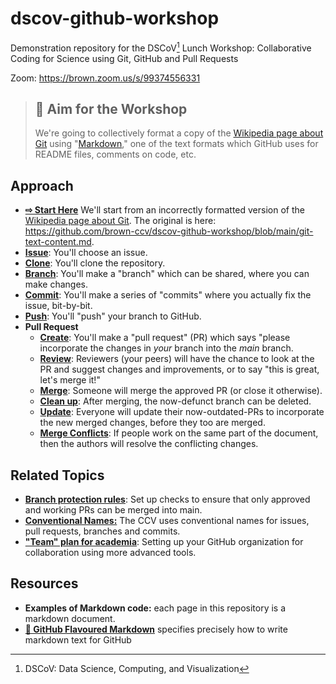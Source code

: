 # dscov-github-workshop
Demonstration repository for the DSCoV[^1] Lunch Workshop: Collaborative Coding for Science using Git, GitHub and Pull Requests

[^1]: DSCoV: Data Science, Computing, and Visualization

Zoom: https://brown.zoom.us/s/99374556331

> ## 🎯 Aim for the Workshop
> 
> We're going to collectively format a copy of the [Wikipedia page about Git](https://en.wikipedia.org/wiki/Git) using "[Markdown](https://daringfireball.net/projects/markdown/)," one of the text formats which GitHub uses for README files, comments on code, etc. 

## Approach 

- [**⇨ Start Here**](how-to-start.md) We'll start from an incorrectly formatted version of the [Wikipedia page about Git](https://en.wikipedia.org/wiki/Git). The original is here: https://github.com/brown-ccv/dscov-github-workshop/blob/main/git-text-content.md. 
- [**Issue**](how-to-issue.md): You'll choose an issue. 
- [**Clone**](how-to-clone.md): You'll clone the repository. 
- [**Branch**](how-to-branch.md):  You'll make a "branch" which can be shared, where you can make changes. 
- [**Commit**](how-to-commit.md):  You'll make a series of "commits" where you actually fix the issue, bit-by-bit.
- [**Push**](how-to-push.md): You'll "push" your branch to GitHub.
- **Pull Request**
  - [**Create**](how-to-pr.md): You'll make a "pull request" (PR) which says "please incorporate the changes in *your* branch into the *main* branch. 
  - [**Review**](how-to-pr-review.md): Reviewers (your peers) will have the chance to look at the PR and suggest changes and improvements, or to say "this is great, let's merge it!"
  - [**Merge**](how-to-pr-merge.md): Someone will merge the approved PR (or close it otherwise).
  - [**Clean up**](how-to-clean-up.md): After merging, the now-defunct branch can be deleted.
  - [**Update**](how-to-pr-update.md): Everyone will update their now-outdated-PRs to incorporate the new merged changes, before they too are merged. 
  - [**Merge Conflicts**](how-to-merge-conflict.md): If people work on the same part of the document, then the authors will resolve the conflicting changes. 


## Related Topics
- [**Branch protection rules**](branch-protection-rules.md): Set up checks to ensure that only approved and working PRs can be merged into main.
- [**Conventional Names:**](conventional-names.md) The CCV uses conventional names for issues, pull requests, branches and commits.
- [**"Team" plan for academia**](how-to-academic-team.md): Setting up your GitHub organization for collaboration using more advanced tools.


## Resources
- **Examples of Markdown code:** each page in this repository is a markdown document.
- [**🔗 GitHub Flavoured Markdown**](https://github.github.com/gfm/) specifies precisely how to write markdown text for GitHub

